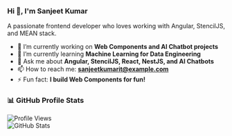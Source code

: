 ### Hi 👋, I'm Sanjeet Kumar  
A passionate frontend developer who loves working with Angular, StencilJS, and MEAN stack.

- 🔭 I’m currently working on **Web Components and AI Chatbot projects**  
- 🌱 I’m currently learning **Machine Learning for Data Engineering**  
- 💬 Ask me about **Angular, StencilJS, React, NestJS, and AI Chatbots**  
- 📫 How to reach me: **sanjeetkumarit@example.com**  
- ⚡ Fun fact: **I build Web Components for fun!**  

### 📊 GitHub Profile Stats  
![Profile Views](https://komarev.com/ghpvc/?username=sanjeetkumaritoutlook-user&color=blue)  
![GitHub Stats](https://github-readme-stats.vercel.app/api?username=sanjeetkumaritoutlook-user&show_icons=true&theme=radical)
